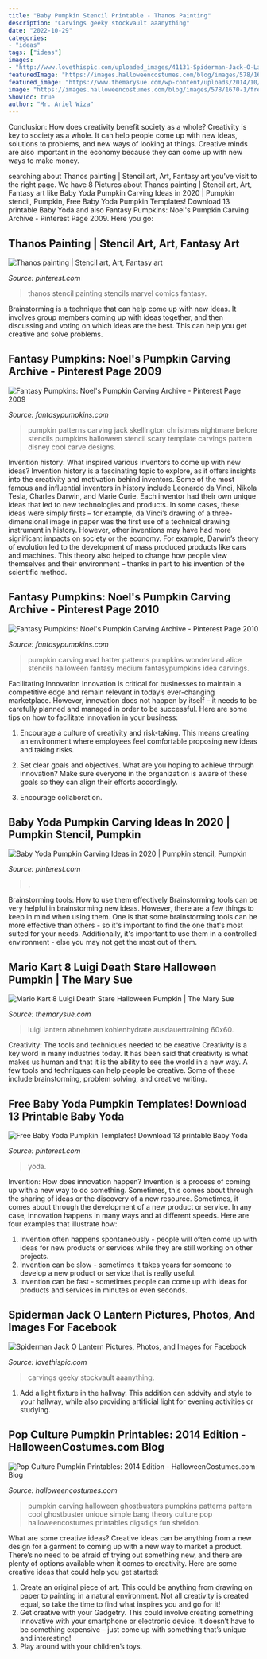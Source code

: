 ```yaml
---
title: "Baby Pumpkin Stencil Printable - Thanos Painting"
description: "Carvings geeky stockvault aaanything"
date: "2022-10-29"
categories:
- "ideas"
tags: ["ideas"]
images:
- "http://www.lovethispic.com/uploaded_images/41131-Spiderman-Jack-O-Lantern.jpg"
featuredImage: "https://images.halloweencostumes.com/blog/images/578/1670-1/free-ghostbusters-pumpkin-pattern.jpg"
featured_image: "https://www.themarysue.com/wp-content/uploads/2014/10/luigi-death-stare-pumpkin.jpg"
image: "https://images.halloweencostumes.com/blog/images/578/1670-1/free-ghostbusters-pumpkin-pattern.jpg"
ShowToc: true
author: "Mr. Ariel Wiza"
---
```



Conclusion: How does creativity benefit society as a whole?
Creativity is key to society as a whole. It can help people come up with new ideas, solutions to problems, and new ways of looking at things. Creative minds are also important in the economy because they can come up with new ways to make money.

	

		
searching about Thanos painting | Stencil art, Art, Fantasy art you've visit to the right page. We have 8 Pictures about Thanos painting | Stencil art, Art, Fantasy art like Baby Yoda Pumpkin Carving Ideas in 2020 | Pumpkin stencil, Pumpkin, Free Baby Yoda Pumpkin Templates! Download 13 printable Baby Yoda and also Fantasy Pumpkins: Noel&#039;s Pumpkin Carving Archive - Pinterest Page 2009. Here you go:
		
    
## Thanos Painting | Stencil Art, Art, Fantasy Art

<img loading=lazy src="https://i.pinimg.com/736x/8c/3f/e9/8c3fe9a23bfeefc94a226cfa49118e25.jpg" onerror="this.onerror=null;this.src='https://tse1.mm.bing.net/th?id=OIP.ZCKUTwfLxdN_FKzEy8UNgQHaJ3&amp;pid=15.1';" alt="Thanos painting | Stencil art, Art, Fantasy art">

_Source: pinterest.com_

>thanos stencil painting stencils marvel comics fantasy. 

	

Brainstorming is a technique that can help come up with new ideas. It involves group members coming up with ideas together, and then discussing and voting on which ideas are the best. This can help you get creative and solve problems.

    
## Fantasy Pumpkins: Noel&#039;s Pumpkin Carving Archive - Pinterest Page 2009

<img loading=lazy src="http://www.fantasypumpkins.com/2009-pumpkins/jack-skellington724.jpg" onerror="this.onerror=null;this.src='https://tse3.mm.bing.net/th?id=OIP.xAmMf0V7YhuLiR_yzy38nwHaH9&amp;pid=15.1';" alt="Fantasy Pumpkins: Noel&#039;s Pumpkin Carving Archive - Pinterest Page 2009">

_Source: fantasypumpkins.com_

>pumpkin patterns carving jack skellington christmas nightmare before stencils pumpkins halloween stencil scary template carvings pattern disney cool carve designs. 

	

Invention history: What inspired various inventors to come up with new ideas?
Invention history is a fascinating topic to explore, as it offers insights into the creativity and motivation behind inventors. Some of the most famous and influential inventors in history include Leonardo da Vinci, Nikola Tesla, Charles Darwin, and Marie Curie. Each inventor had their own unique ideas that led to new technologies and products. In some cases, these ideas were simply firsts – for example, da Vinci’s drawing of a three-dimensional image in paper was the first use of a technical drawing instrument in history. However, other inventions may have had more significant impacts on society or the economy. For example, Darwin’s theory of evolution led to the development of mass produced products like cars and machines. This theory also helped to change how people view themselves and their environment – thanks in part to his invention of the scientific method.

    
## Fantasy Pumpkins: Noel&#039;s Pumpkin Carving Archive - Pinterest Page 2010

<img loading=lazy src="http://www.fantasypumpkins.com/2010-pumpkins/mad-hatter.jpg" onerror="this.onerror=null;this.src='https://tse3.mm.bing.net/th?id=OIP.bbFCJdmyAYxZfqrC_LzugQHaI4&amp;pid=15.1';" alt="Fantasy Pumpkins: Noel&#039;s Pumpkin Carving Archive - Pinterest Page 2010">

_Source: fantasypumpkins.com_

>pumpkin carving mad hatter patterns pumpkins wonderland alice stencils halloween fantasy medium fantasypumpkins idea carvings. 

	

Facilitating Innovation
Innovation is critical for businesses to maintain a competitive edge and remain relevant in today’s ever-changing marketplace. However, innovation does not happen by itself – it needs to be carefully planned and managed in order to be successful. Here are some tips on how to facilitate innovation in your business:
1. Encourage a culture of creativity and risk-taking. This means creating an environment where employees feel comfortable proposing new ideas and taking risks.

2. Set clear goals and objectives. What are you hoping to achieve through innovation? Make sure everyone in the organization is aware of these goals so they can align their efforts accordingly.

3. Encourage collaboration.

    
## Baby Yoda Pumpkin Carving Ideas In 2020 | Pumpkin Stencil, Pumpkin

<img loading=lazy src="https://i.pinimg.com/736x/b1/bf/05/b1bf05721a0c52dfc7cdfd4e619e33e9.jpg" onerror="this.onerror=null;this.src='https://tse1.mm.bing.net/th?id=OIP.FOcXn0njqDD9yIC74nc2kAAAAA&amp;pid=15.1';" alt="Baby Yoda Pumpkin Carving Ideas in 2020 | Pumpkin stencil, Pumpkin">

_Source: pinterest.com_

>. 

	

Brainstorming tools: How to use them effectively
Brainstorming tools can be very helpful in brainstorming new ideas. However, there are a few things to keep in mind when using them. One is that some brainstorming tools can be more effective than others - so it's important to find the one that's most suited for your needs. Additionally, it's important to use them in a controlled environment - else you may not get the most out of them.

    
## Mario Kart 8 Luigi Death Stare Halloween Pumpkin | The Mary Sue

<img loading=lazy src="https://www.themarysue.com/wp-content/uploads/2014/10/luigi-death-stare-pumpkin.jpg" onerror="this.onerror=null;this.src='https://tse2.mm.bing.net/th?id=OIP.FuAA72zwzKyrB_EesIipEQHaLH&amp;pid=15.1';" alt="Mario Kart 8 Luigi Death Stare Halloween Pumpkin | The Mary Sue">

_Source: themarysue.com_

>luigi lantern abnehmen kohlenhydrate ausdauertraining 60x60. 

	

Creativity: The tools and techniques needed to be creative
Creativity is a key word in many industries today. It has been said that creativity is what makes us human and that it is the ability to see the world in a new way. A few tools and techniques can help people be creative. Some of these include brainstorming, problem solving, and creative writing.

    
## Free Baby Yoda Pumpkin Templates! Download 13 Printable Baby Yoda

<img loading=lazy src="https://i.pinimg.com/736x/53/2a/d6/532ad6101cee3cbfc84849ac2b052ebc.jpg" onerror="this.onerror=null;this.src='https://tse1.mm.bing.net/th?id=OIP.jRL1vP2vjMiURejPU89TuwHaE8&amp;pid=15.1';" alt="Free Baby Yoda Pumpkin Templates! Download 13 printable Baby Yoda">

_Source: pinterest.com_

>yoda. 

	

Invention: How does innovation happen?
Invention is a process of coming up with a new way to do something. Sometimes, this comes about through the sharing of ideas or the discovery of a new resource. Sometimes, it comes about through the development of a new product or service.
In any case, innovation happens in many ways and at different speeds. Here are four examples that illustrate how: 

1) Invention often happens spontaneously - people will often come up with ideas for new products or services while they are still working on other projects. 
2) Invention can be slow - sometimes it takes years for someone to develop a new product or service that is really useful. 
3) Invention can be fast - sometimes people can come up with ideas for products and services in minutes or even seconds.

    
## Spiderman Jack O Lantern Pictures, Photos, And Images For Facebook

<img loading=lazy src="http://www.lovethispic.com/uploaded_images/41131-Spiderman-Jack-O-Lantern.jpg" onerror="this.onerror=null;this.src='https://tse3.mm.bing.net/th?id=OIP.hHCPya2M5DJ-q2oLIT3fGgHaFj&amp;pid=15.1';" alt="Spiderman Jack O Lantern Pictures, Photos, and Images for Facebook">

_Source: lovethispic.com_

>carvings geeky stockvault aaanything. 

	

1. Add a light fixture in the hallway. This addition can addvity and style to your hallway, while also providing artificial light for evening activities or studying.

    
## Pop Culture Pumpkin Printables: 2014 Edition - HalloweenCostumes.com Blog

<img loading=lazy src="https://images.halloweencostumes.com/blog/images/578/1670-1/free-ghostbusters-pumpkin-pattern.jpg" onerror="this.onerror=null;this.src='https://tse4.mm.bing.net/th?id=OIP.8UiXmyQ0ULBP_ovB-DbjMgHaLH&amp;pid=15.1';" alt="Pop Culture Pumpkin Printables: 2014 Edition - HalloweenCostumes.com Blog">

_Source: halloweencostumes.com_

>pumpkin carving halloween ghostbusters pumpkins patterns pattern cool ghostbuster unique simple bang theory culture pop halloweencostumes printables digsdigs fun sheldon. 

	

What are some creative ideas?
Creative ideas can be anything from a new design for a garment to coming up with a new way to market a product. There’s no need to be afraid of trying out something new, and there are plenty of options available when it comes to creativity. Here are some creative ideas that could help you get started: 
1. Create an original piece of art. This could be anything from drawing on paper to painting in a natural environment. Not all creativity is created equal, so take the time to find what inspires you and go for it! 
2. Get creative with your Gadgetry. This could involve creating something innovative with your smartphone or electronic device. It doesn’t have to be something expensive – just come up with something that’s unique and interesting! 
3. Play around with your children’s toys.


